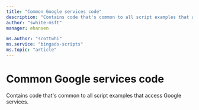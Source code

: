 ```yaml
---
title: "Common Google services code"
description: "Contains code that's common to all script examples that access Google services."
author: "swhite-msft"
manager: ehansen

ms.author: "scottwhi"
ms.service: "bingads-scripts"
ms.topic: "article"
---
```


# Common Google services code

Contains code that's common to all script examples that access Google services.
